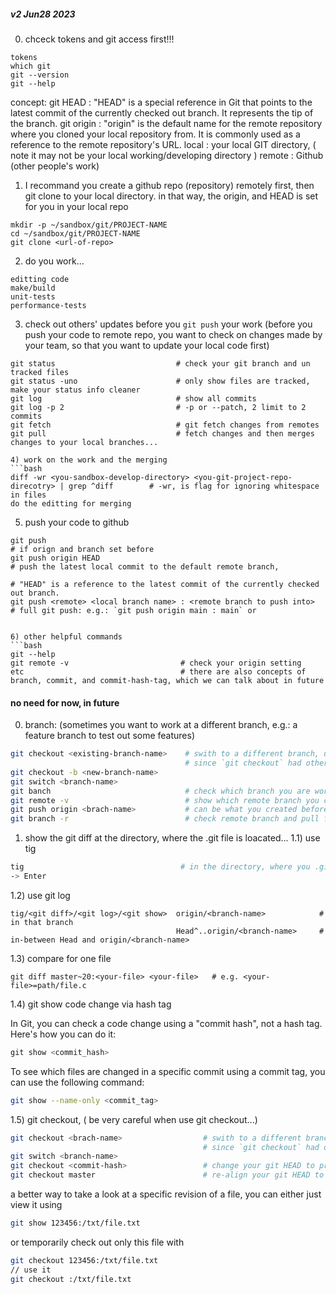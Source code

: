##### v2 Jun28 2023

0) chceck tokens and git access first!!! 
```
tokens
which git
git --version
git --help
```
concept: 
git HEAD   : "HEAD" is a special reference in Git that points to the latest commit of the currently checked out branch. It represents the tip of the branch.
git origin : "origin" is the default name for the remote repository where you cloned your local repository from. It is commonly used as a reference to the remote repository's URL.
local      : your local GIT directory, ( note it may not be your local working/developing directory )
remote     : Github (other people's work)

1) I recommand you create a github repo (repository) remotely first, then git clone to your local directory. in that way, the origin, and HEAD is set for you in your local repo
```
mkdir -p ~/sandbox/git/PROJECT-NAME
cd ~/sandbox/git/PROJECT-NAME
git clone <url-of-repo>
```
2) do you work...
```
editting code
make/build
unit-tests
performance-tests
```
3) check out others' updates before you `git push` your work  (before you push your code to remote repo, you want to check on changes made by your team, so that you want to update your local code first)
```
git status                           # check your git branch and un tracked files
git status -uno                      # only show files are tracked, make your status info cleaner
git log                              # show all commits
git log -p 2                         # -p or --patch, 2 limit to 2 commits
git fetch                            # git fetch changes from remotes
git pull                             # fetch changes and then merges changes to your local branches... 

4) work on the work and the merging
```bash
diff -wr <you-sandbox-develop-directory> <you-git-project-repo-direcotry> | grep ^diff        # -wr, is flag for ignoring whitespace in files
do the editting for merging
```
5) push your code to github 
```
git push                                                                                      # if orign and branch set before 
git push origin HEAD                                                                          # push the latest local commit to the default remote branch, 
                                                                                              # "HEAD" is a reference to the latest commit of the currently checked out branch.
git push <remote> <local branch name> : <remote branch to push into>                          # full git push: e.g.: `git push origin main : main` or 


6) other helpful commands
```bash
git --help
git remote -v                         # check your origin setting
etc                                   # there are also concepts of branch, commit, and commit-hash-tag, which we can talk about in future
```

#### no need for now, in future

0)  branch: (sometimes you want to work at a different branch, e.g.: a feature branch to test out some features)
```bash
git checkout <existing-branch-name>    # swith to a different branch, use git switch (after git version 2.23), git checkout is dangerous to use, 
                                       # since `git checkout` had other functionalities like checking out specific files or commits.   
git checkout -b <new-branch-name>
git switch <branch-name>
git banch                              # check which branch you are working at 
git remote -v                          # show which remote branch you can push to ... 
git push origin <brach-name>           # can be what you created before
git branch -r                          # check remote branch and pull from remote branch, -r is short for remote 

```

1) show the git diff 
at the directory, where the .git file is loacated... 
1.1) use tig

```bash
tig                                   # in the directory, where you .git are at ...  
-> Enter 
```
1.2) use git log
```
tig/<git diff>/<git log>/<git show>  origin/<branch-name>            # in that branch
                                     Head^..origin/<branch-name>     # in-between Head and origin/<branch-name>
```
1.3) compare for one file
```
git diff master~20:<your-file> <your-file>   # e.g. <your-file>=path/file.c
```

1.4) git show code change via hash tag

In Git, you can check a code change using a "commit hash", not a hash tag. Here's how you can do it:
```php
git show <commit_hash>
```
To see which files are changed in a specific commit using a commit tag, you can use the following command:
```bash
git show --name-only <commit_tag>
```
1.5) git checkout, ( be very careful when use git checkout...)
```bash
git checkout <brach-name>                  # swith to a different branch, use git switch (after git version 2.23), git checkout is dangerous to use, 
                                           # since `git checkout` had other functionalities like checking out specific files or commits.   
git switch <branch-name>                                        
git checkout <commit-hash>                 # change your git HEAD to previous <commit-hash>
git checkout master                        # re-align your git HEAD to the latest commit 
```
a better way to take a look at a specific revision of a file, you can either just view it using
```bash
git show 123456:/txt/file.txt
```
or temporarily check out only this file with
```bash
git checkout 123456:/txt/file.txt
// use it
git checkout :/txt/file.txt
```
